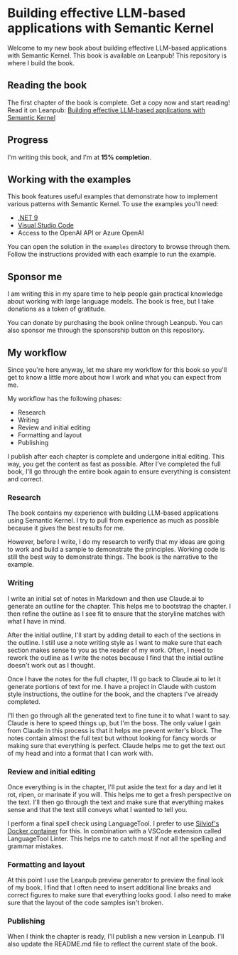 # Building effective LLM-based applications with Semantic Kernel

Welcome to my new book about building effective LLM-based applications with Semantic
Kernel. This book is available on Leanpub! This repository is where I build the book.

## Reading the book

The first chapter of the book is complete. Get a copy now and start reading! Read it on
Leanpub: [Building effective LLM-based applications with Semantic
Kernel](https://leanpub.com/effective-llm-applications-with-semantic-kernel)

## Progress

I'm writing this book, and I'm at **15% completion**.

## Working with the examples

This book features useful examples that demonstrate how to implement various patterns
with Semantic Kernel. To use the examples you'll need:

- [.NET 9](https://dot.net/)
- [Visual Studio Code](https://code.visualstudio.com)
- Access to the OpenAI API or Azure OpenAI

You can open the solution in the `examples` directory to browse through them.
Follow the instructions provided with each example to run the example.

## Sponsor me

I am writing this in my spare time to help people gain practical knowledge about
working with large language models. The book is free, but I take donations as a token
of gratitude.

You can donate by purchasing the book online through Leanpub. You can also sponsor me
through the sponsorship button on this repository.

## My workflow

Since you're here anyway, let me share my workflow for this book so you'll get to know
a little more about how I work and what you can expect from me.

My workflow has the following phases:

- Research
- Writing
- Review and initial editing
- Formatting and layout
- Publishing

I publish after each chapter is complete and undergone initial editing. This way, you
get the content as fast as possible. After I've completed the full book, I'll go through
the entire book again to ensure everything is consistent and correct.

### Research

The book contains my experience with building LLM-based applications using Semantic Kernel.
I try to pull from experience as much as possible because it gives the best results for me.

However, before I write, I do my research to verify that my ideas are going to work and build
a sample to demonstrate the principles. Working code is still the best way to demonstrate
things. The book is the narrative to the example.

### Writing

I write an initial set of notes in Markdown and then use Claude.ai to generate an
outline for the chapter. This helps me to bootstrap the chapter. I then refine the
outline as I see fit to ensure that the storyline matches with what I have in mind.

After the initial outline, I'll start by adding detail to each of the sections in the
outline. I still use a note writing style as I want to make sure that each section makes
sense to you as the reader of my work. Often, I need to rework the outline as I write
the notes because I find that the initial outline doesn't work out as I thought.

Once I have the notes for the full chapter, I'll go back to Claude.ai to let it generate
portions of text for me. I have a project in Claude with custom style instructions, the
outline for the book, and the chapters I've already completed.

I'll then go through all the generated text to fine tune it to what I want to say.
Claude is here to speed things up, but I'm the boss. The only value I gain from Claude
in this process is that it helps me prevent writer's block. The notes contain almost the
full text but without looking for fancy words or making sure that everything is perfect.
Claude helps me to get the text out of my head and into a format that I can work with.

### Review and initial editing

Once everything is in the chapter, I'll put aside the text for a day and let it rot,
ripen, or marinate if you will. This helps me to get a fresh perspective on the text.
I'll then go through the text and make sure that everything makes sense and that the
text still conveys what I wanted to tell you.

I perform a final spell check using LanguageTool. I prefer to use [Silviof's Docker
container](https://hub.docker.com/r/silviof/docker-languagetool) for this. In
combination with a VSCode extension called LanguageTool Linter. This helps me to catch
most if not all the spelling and grammar mistakes.

### Formatting and layout

At this point I use the Leanpub preview generator to preview the final look of my book.
I find that I often need to insert additional line breaks and correct figures to make
sure that everything looks good. I also need to make sure that the layout of the code
samples isn't broken.

### Publishing

When I think the chapter is ready, I'll publish a new version in Leanpub.
I'll also update the README.md file to reflect the current state of the book.
